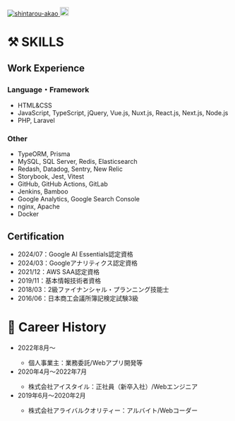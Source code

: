 <p align="left"> 
  <a href="https://github.com/shintarou-akao/shintarou-akao/">
    <img src="https://komarev.com/ghpvc/?username=shintarou-akao" alt="shintarou-akao" />
  </a>
  <a href="https://github.com/shintarou-akao">
    <img height="20" src="https://img.shields.io/github/followers/shintarou-akao?label=follow&logo=github&style=flat" />
  </a>
</p>

<div>
  <h1>⚒ SKILLS</h1>
  <div>
    <h2>Work Experience</h2>
    <div>
      <h3>Language・Framework</h3>
      <ul>
        <li>HTML&CSS</li>
        <li>JavaScript, TypeScript, jQuery, Vue.js, Nuxt.js, React.js, Next.js, Node.js</li>
        <li>PHP, Laravel</li>
      </ul>
    </div>
    <div>
      <h3>Other</h3>
      <ul>
        <li>TypeORM, Prisma</li>
        <li>MySQL, SQL Server, Redis, Elasticsearch</li>
        <li>Redash, Datadog, Sentry, New Relic</li>
        <li>Storybook, Jest, Vitest</li>
        <li>GitHub, GitHub Actions, GitLab</li>
        <li>Jenkins, Bamboo</li>
        <li>Google Analytics, Google Search Console</li>
        <li>nginx, Apache</li>
        <li>Docker</li>
      </ul>
    </div>
  </div>
  <div>
    <h2>Certification</h2>
    <ul>
      <li>2024/07：Google AI Essentials認定資格</li>
      <li>2024/03：Googleアナリティクス認定資格</li>
      <li>2021/12：AWS SAA認定資格</li>
      <li>2019/11：基本情報技術者資格</li>
      <li>2018/03：2級ファイナンシャル・プランニング技能士</li>
      <li>2016/06：日本商工会議所簿記検定試験3級</li>
    </ul>
  </div>
</div>

<div>
  <h1>📝 Career History</h1>
  <div>
    <ul>
      <li>2022年8月〜</li>
      <ul>
        <li>個人事業主：業務委託/Webアプリ開発等</li>
      </ul>
      <li>2020年4月〜2022年7月</li>
      <ul>
        <li>株式会社アイスタイル：正社員（新卒入社）/Webエンジニア</li>
      </ul>
      <li>2019年6月〜2020年2月</li>
      <ul>
        <li>株式会社アライバルクオリティー：アルバイト/Webコーダー</li>
      </ul>
    </ul>
  </div>
</div>
